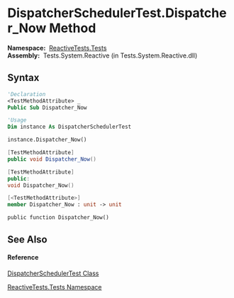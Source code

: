 # DispatcherSchedulerTest.Dispatcher\_Now Method

**Namespace:**  [ReactiveTests.Tests](ReactiveTests.Tests\ReactiveTests.Tests.md)  
**Assembly:**  Tests.System.Reactive (in Tests.System.Reactive.dll)

## Syntax

```vb
'Declaration
<TestMethodAttribute> _
Public Sub Dispatcher_Now
```

```vb
'Usage
Dim instance As DispatcherSchedulerTest

instance.Dispatcher_Now()
```

```csharp
[TestMethodAttribute]
public void Dispatcher_Now()
```

```c++
[TestMethodAttribute]
public:
void Dispatcher_Now()
```

```fsharp
[<TestMethodAttribute>]
member Dispatcher_Now : unit -> unit 
```

```jscript
public function Dispatcher_Now()
```

## See Also

#### Reference

[DispatcherSchedulerTest Class](DispatcherSchedulerTest\DispatcherSchedulerTest.md)

[ReactiveTests.Tests Namespace](ReactiveTests.Tests\ReactiveTests.Tests.md)




